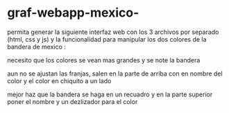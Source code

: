 # graf-webapp-mexico-
permita generar la siguiente interfaz web con los 3 archivos por separado (html, css y js) y la funcionalidad para manipular los dos colores de la bandera de mexico : 

necesito que los colores se vean mas grandes y se note la bandera

aun no se ajustan las franjas, salen en la parte de arriba con en nombre del color y el color en chiquito a un lado

mejor haz que la bandera se haga en un recuadro y en la parte superior poner el nombre y un dezlizador para el color
